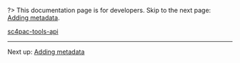 ?> This documentation page is for developers. Skip to the next page: [Adding metadata](metadata.md).

[sc4pac-tools-api](https://raw.githubusercontent.com/memo33/sc4pac-tools/main/api.md ':include')

<!-- [sc4pac-tools-api](sc4pac-tools-api.md ':include') -->

---
Next up: [Adding metadata](metadata.md)
